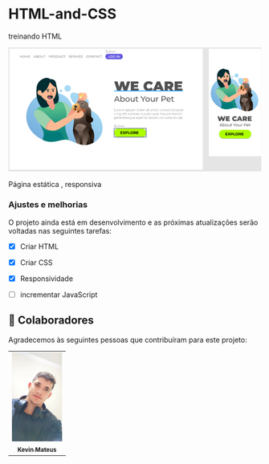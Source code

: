 # HTML-and-CSS
treinando HTML


<img src="./assets/We-care-projets.png" alt="imagem do projeto">

> 
Página estática , responsiva

### Ajustes e melhorias

O projeto ainda está em desenvolvimento e as próximas atualizações serão voltadas nas seguintes tarefas:

- [x] Criar HTML
- [x] Criar CSS
- [x] Responsividade
- [ ] incrementar JavaScript



## 🤝 Colaboradores

Agradecemos às seguintes pessoas que contribuíram para este projeto:

<table>
  <tr>
    <td align="center">
      <a href="#">
        <img src="./assets/profile-linked.jpeg" width="100px;" alt="Foto do Kevin Mateus no GitHub"/><br>
        <sub>
          <b>Kevin Mateus</b>
        </sub>
      </a>
    
  </tr>
</table>




